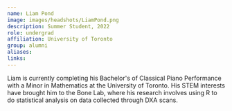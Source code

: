 ```yaml
---
name: Liam Pond
image: images/headshots/LiamPond.png
description: Summer Student, 2022
role: undergrad
affiliation: University of Toronto
group: alumni
aliases: 
links:
---
```


Liam is currently completing his Bachelor's of Classical Piano Performance with a Minor in 
Mathematics at the University of Toronto. His STEM interests have brought him to the Bone Lab, 
where his research involves using R to do statistical analysis on data collected through DXA scans.
